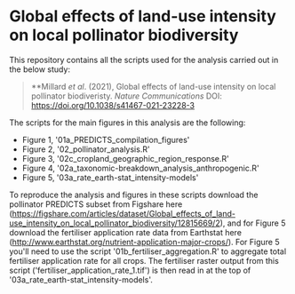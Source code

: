 # Global effects of land-use intensity on local pollinator biodiversity

This repository contains all the scripts used for the analysis carried out in the below study:

> **Millard _et al_. (2021), Global effects of land-use intensity on local pollinator biodiveristy. _Nature Communications_ DOI: https://doi.org/10.1038/s41467-021-23228-3

The scripts for the main figures in this analysis are the following: 
* Figure 1, '01a_PREDICTS_compilation_figures'
* Figure 2, '02_pollinator_analysis.R'
* Figure 3, '02c_cropland_geographic_region_response.R'
* Figure 4, '02a_taxonomic-breakdown_analysis_anthropogenic.R'
* Figure 5, '03a_rate_earth-stat_intensity-models'

To reproduce the analysis and figures in these scripts download the pollinator PREDICTS subset from Figshare here (https://figshare.com/articles/dataset/Global_effects_of_land-use_intensity_on_local_pollinator_biodiversity/12815669/2), and for Figure 5 download the fertiliser application rate data from Earthstat here (http://www.earthstat.org/nutrient-application-major-crops/). For Figure 5 you'll need to use the script '01b_fertiliser_aggregation.R' to aggregate total fertiliser application rate for all crops. The fertiliser raster output from this script ('fertiliser_application_rate_1.tif') is then read in at the top of '03a_rate_earth-stat_intensity-models'.

